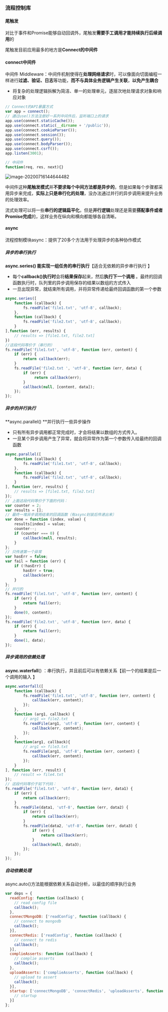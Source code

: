 ### 流程控制库

#### 尾触发

对比于事件和Promise能够自动回调外，尾触发**需要手工调用才能持续执行后续调用**的 

尾触发目前应用最多的地方是**Connect的中间件**  

#### connect中间件 

中间件 Middleware：中间件机制使得在**处理网络请求**时，可以像面向切面编程一样进行**过滤、验证、日志**等功能，**而不与具体业务逻辑产生关联**，**以免产生耦合**  

* 将复杂的处理逻辑拆解为简洁、单一的处理单元，逐层次地处理请求对象和响应对象  

```js
// Connect的API暴露方式
var app = connect();
// 通过use()方法注册好一系列中间件后，监听端口上的请求
app.use(connect.staticCache());
app.use(connect.static(__dirname + '/public'));
app.use(connect.cookieParser());
app.use(connect.session());
app.use(connect.query());
app.use(connect.bodyParser());
app.use(connect.csrf());
app.listen(3001);

// 中间件
function(req, res, next){}
```

![image-20200716144644482](C:\Users\GZS15720\AppData\Roaming\Typora\typora-user-images\image-20200716144644482.png)

中间件这种**尾触发模式**并**不要求每个中间方法都是异步的**，但是如果每个步骤都采用异步来完成，**实际上只是串行化的处理**，没办法通过并行的异步调用来提升业务的处理效率。

流式处理可以将一些**串行的逻辑扁平化**，但是**并行逻辑**处理还是需要**搭配事件或者Promise完成**的，这样业务在纵向和横向都能够各自清晰。  

#### async

流程控制模块async：提供了20多个方法用于处理异步的各种协作模式  

##### 异步的串行执行

**async.series() 能实现一组任务的串行执行**【适合无依赖的异步串行执行  】

* 每个**callback()执行时**会将**结果保存**起来，然后**执行下一个调用** 。最终的回调函数执行时，队列里的异步调用保存的结果以数组的方式传入  
* 一旦出现异常，就结束所有调用，并将异常传递给最终回调函数的第一个参数  

```js
async.series([
    function (callback) {
        fs.readFile('file1.txt', 'utf-8', callback);
    },
    function (callback) {
        fs.readFile('file2.txt', 'utf-8', callback);
    }
],function (err, results) {
	// results => [file1.txt, file2.txt]
})
//这段代码等价于（串行的）
fs.readFile('file1.txt', 'utf-8', function (err, content) {
    if (err) {
        return callback(err);
    }
    fs.readFile('file2.txt ', 'utf-8', function (err, data) {
        if (err) {
             return callback(err);
        }
        callback(null, [content, data]);
    });
});
```

##### 异步的并行执行  

**async.parallel() **并行执行一些异步操作  

* 只有所有异步调用都正常完成时，才会将结果以数组的方式传入。  
* 一旦某个异步调用产生了异常，就会将异常作为第一个参数传入给最终的回调函数  

```js
async.parallel([
    function (callback) {
        fs.readFile('file1.txt', 'utf-8', callback);
    },
    function (callback) {
        fs.readFile('file2.txt', 'utf-8', callback);
    }
], function (err, results) {
	// results => [file1.txt, file2.txt]
});
// 上面这段代码等价于下面的代码：
var counter = 2;
var results = [];
// 最终一堆异步调用结束的回调函数（有async封装后传递出来）
var done = function (index, value) {
    results[index] = value;
    counter--;
    if (counter === 0) {
        callback(null, results);
    }
};
// 只传递第一个异常
var hasErr = false;
var fail = function (err) {
    if (!hasErr) {
        hasErr = true;
        callback(err);
    }
};
// 并行的
fs.readFile('file1.txt', 'utf-8', function (err, content) {
    if (err) {
        return fail(err);
    }
    done(0, content);
});
fs.readFile('file2.txt', 'utf-8', function (err, data) {
    if (err) {
    	return fail(err);
    }
	done(1, data);
});
```

##### 异步调用的依赖处理  

**async.waterfall**() ：串行执行，并且前后可以有依赖关系【前一个的结果是后一个调用的输入  】

```js
async.waterfall([
    function (callback) {
        fs.readFile('file1.txt', 'utf-8', function (err, content) {
            callback(err, content);
    	});
    },
    function (arg1, callback) {
        // arg1 => file2.txt
        fs.readFile(arg1, 'utf-8', function (err, content) {
        	callback(err, content);
        });
    },
    function(arg1, callback){
    	// arg1 => file3.txt
        fs.readFile(arg1, 'utf-8', function (err, content) {
        	callback(err, content);
        });
    }
], function (err, result) {
	// result => file4.txt
});
// 这段代码等价于如下代码：
fs.readFile('file1.txt', 'utf-8', function (err, data1) {
    if (err) {
    	return callback(err);
    }
    fs.readFile(data1, 'utf-8', function (err, data2) {
        if (err) {
            return callback(err);
        }
        fs.readFile(data2, 'utf-8', function (err, data3) {
        	if (err) {
        		return callback(err);
        	}
            callback(null, data3);
    	});
    });
});
```

##### 自动依赖处理  

async.auto()方法能根据依赖关系自动分析，以最佳的顺序执行业务  

```js
var deps = {
  readConfig: function (callback) {
    // read config file
    callback();
  },
  connectMongoDB: ['readConfig', function (callback) {
    // connect to mongodb
    callback();
  }],
  connectRedis: ['readConfig', function (callback) {
    // connect to redis
    callback();
  }],
  complieAsserts: function (callback) {
    // complie asserts
    callback();
  },
  uploadAsserts: ['complieAsserts', function (callback) {
    // upload to assert
    callback();
  }],
  startup: ['connectMongoDB', 'connectRedis', 'uploadAsserts', function (callback) {
    // startup
  }]
};
```

